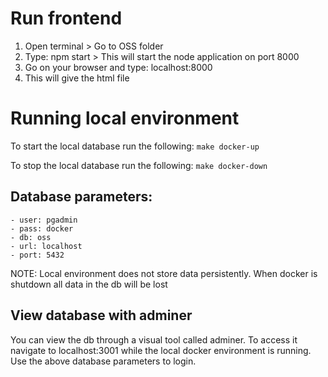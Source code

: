 
# Run frontend

1) Open terminal > Go to OSS folder
2) Type: npm start > This will start the node application on port 8000
3) Go on your browser and type: localhost:8000
4) This will give the html file

# Running local environment

To start the local database run the following:
    `make docker-up`

To stop the local database run the following:
    `make docker-down`

## Database parameters:

    - user: pgadmin
    - pass: docker
    - db: oss
    - url: localhost
    - port: 5432


NOTE: Local environment does not store data persistently. When docker is shutdown all data in the db will be lost

## View database with adminer

You can view the db through a visual tool called adminer. To access it navigate to localhost:3001 while the local docker environment is running. Use the above database parameters to login.
